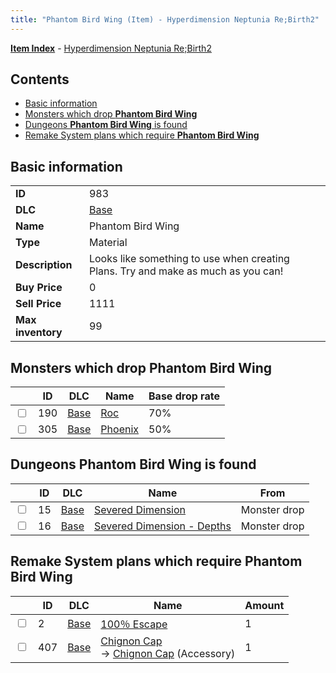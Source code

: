 ```yaml
---
title: "Phantom Bird Wing (Item) - Hyperdimension Neptunia Re;Birth2"
---
```


[**Item Index**](/neptunia/rb2/item/index.html) - [Hyperdimension Neptunia Re;Birth2](/neptunia/rb2)

## Contents

- [Basic information](#basic-information)
- [Monsters which drop **Phantom Bird Wing**](#monsters-which-drop-phantom-bird-wing)
- [Dungeons **Phantom Bird Wing** is found](#dungeons-phantom-bird-wing-is-found)
- [Remake System plans which require **Phantom Bird Wing**](#remake-system-plans-which-require-phantom-bird-wing)

## Basic information

|   |   |
| -- | -- |
| **ID** | 983 |
| **DLC** | [Base](/neptunia/rb2/dlc/0-base.html) |
| **Name** | Phantom Bird Wing |
| **Type** | Material |
| **Description** | Looks like something to use when creating Plans. Try and make as much as you can! |
| **Buy Price** | 0 |
| **Sell Price** | 1111 |
| **Max inventory** | 99 |

## Monsters which drop **Phantom Bird Wing**

|    | ID | DLC | Name | Base drop rate |
| -- | -- | --- | ---- | -------------- |
| <input type="checkbox" id="rb2-monster-0-190" class="trackbox" /> | 190 | [Base](/neptunia/rb2/dlc/0-base.html) | [Roc](/neptunia/rb2/monster/0-190-roc.html) | 70% |
| <input type="checkbox" id="rb2-monster-0-305" class="trackbox" /> | 305 | [Base](/neptunia/rb2/dlc/0-base.html) | [Phoenix](/neptunia/rb2/monster/0-305-phoenix.html) | 50% |

## Dungeons **Phantom Bird Wing** is found

|    | ID | DLC | Name | From |
| -- | -- | --- | ---- | ---- |
| <input type="checkbox" id="rb2-dungeon-0-15" class="trackbox" /> | 15 | [Base](/neptunia/rb2/dlc/0-base.html) | [Severed Dimension](/neptunia/rb2/dungeon/0-15-severed-dimension.html) | Monster drop |
| <input type="checkbox" id="rb2-dungeon-0-16" class="trackbox" /> | 16 | [Base](/neptunia/rb2/dlc/0-base.html) | [Severed Dimension - Depths](/neptunia/rb2/dungeon/0-16-severed-dimension-depths.html) | Monster drop |

## Remake System plans which require **Phantom Bird Wing**

|    | ID | DLC | Name | Amount |
| -- | -- | --- | ---- | ------ |
| <input type="checkbox" id="rb2-remake-0-2" class="trackbox" /> | 2 | [Base](/neptunia/rb2/dlc/0-base.html) | [100％ Escape](/neptunia/rb2/remake/0-2-100-escape.html) | 1 |
| <input type="checkbox" id="rb2-remake-0-407" class="trackbox" /> | 407 | [Base](/neptunia/rb2/dlc/0-base.html) | [Chignon Cap](/neptunia/rb2/remake/0-407-chignon-cap.html)<br />→ [Chignon Cap](/neptunia/rb2/item/0-2324-chignon-cap.html) (Accessory) | 1 |